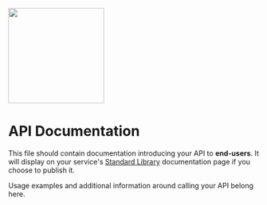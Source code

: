 [<img src="https://deploy.stdlib.com/static/images/deploy.svg" width="192">](https://deploy.stdlib.com/)

# API Documentation

This file should contain documentation introducing your API to **end-users**.
It will display on your service's [Standard Library](https://stdlib.com/)
documentation page if you choose to publish it.

Usage examples and additional information around calling your API belong here.